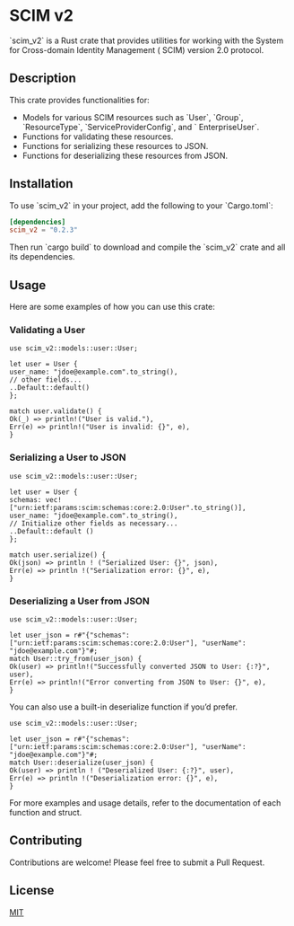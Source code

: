 # SCIM v2

\`scim_v2\` is a Rust crate that provides utilities for working with the System for Cross-domain Identity Management (
SCIM) version 2.0 protocol.

## Description

This crate provides functionalities for:

- Models for various SCIM resources such as \`User\`, \`Group\`, \`ResourceType\`, \`ServiceProviderConfig\`, and \`
  EnterpriseUser\`.
- Functions for validating these resources.
- Functions for serializing these resources to JSON.
- Functions for deserializing these resources from JSON.

## Installation

To use \`scim_v2\` in your project, add the following to your \`Cargo.toml\`:

```toml
[dependencies]
scim_v2 = "0.2.3"
```

Then run \`cargo build\` to download and compile the \`scim_v2\` crate and all its dependencies.

## Usage

Here are some examples of how you can use this crate:

### Validating a User

```
use scim_v2::models::user::User;

let user = User {
user_name: "jdoe@example.com".to_string(),
// other fields...
..Default::default()
};

match user.validate() {
Ok(_) => println!("User is valid."),
Err(e) => println!("User is invalid: {}", e),
}
```

### Serializing a User to JSON

```
use scim_v2::models::user::User;

let user = User {
schemas: vec!["urn:ietf:params:scim:schemas:core:2.0:User".to_string()],
user_name: "jdoe@example.com".to_string(),
// Initialize other fields as necessary...
..Default::default ()
};

match user.serialize() {
Ok(json) => println ! ("Serialized User: {}", json),
Err(e) => println !("Serialization error: {}", e),
}
```

### Deserializing a User from JSON

```
use scim_v2::models::user::User;

let user_json = r#"{"schemas": ["urn:ietf:params:scim:schemas:core:2.0:User"], "userName": "jdoe@example.com"}"#;
match User::try_from(user_json) {
Ok(user) => println!("Successfully converted JSON to User: {:?}", user),
Err(e) => println!("Error converting from JSON to User: {}", e),
}
```

You can also use a built-in deserialize function if you’d prefer.

```
use scim_v2::models::user::User;

let user_json = r#"{"schemas": ["urn:ietf:params:scim:schemas:core:2.0:User"], "userName": "jdoe@example.com"}"#;
match User::deserialize(user_json) {
Ok(user) => println ! ("Deserialized User: {:?}", user),
Err(e) => println !("Deserialization error: {}", e),
}
```

For more examples and usage details, refer to the documentation of each function and struct.

## Contributing

Contributions are welcome! Please feel free to submit a Pull Request.

## License

[MIT](https://choosealicense.com/licenses/mit/)